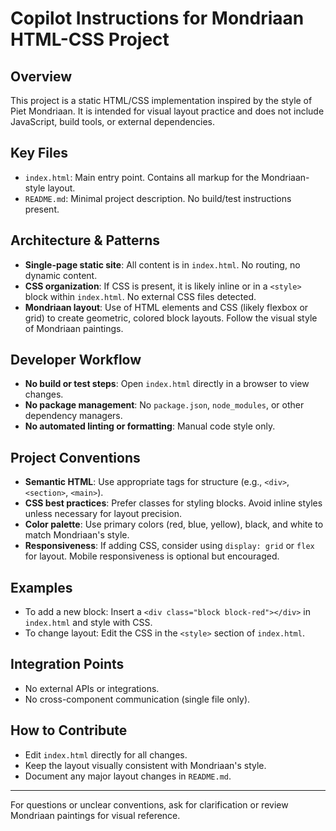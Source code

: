 # Copilot Instructions for Mondriaan HTML-CSS Project

## Overview
This project is a static HTML/CSS implementation inspired by the style of Piet Mondriaan. It is intended for visual layout practice and does not include JavaScript, build tools, or external dependencies.

## Key Files
- `index.html`: Main entry point. Contains all markup for the Mondriaan-style layout.
- `README.md`: Minimal project description. No build/test instructions present.

## Architecture & Patterns
- **Single-page static site**: All content is in `index.html`. No routing, no dynamic content.
- **CSS organization**: If CSS is present, it is likely inline or in a `<style>` block within `index.html`. No external CSS files detected.
- **Mondriaan layout**: Use of HTML elements and CSS (likely flexbox or grid) to create geometric, colored block layouts. Follow the visual style of Mondriaan paintings.

## Developer Workflow
- **No build or test steps**: Open `index.html` directly in a browser to view changes.
- **No package management**: No `package.json`, `node_modules`, or other dependency managers.
- **No automated linting or formatting**: Manual code style only.

## Project Conventions
- **Semantic HTML**: Use appropriate tags for structure (e.g., `<div>`, `<section>`, `<main>`).
- **CSS best practices**: Prefer classes for styling blocks. Avoid inline styles unless necessary for layout precision.
- **Color palette**: Use primary colors (red, blue, yellow), black, and white to match Mondriaan's style.
- **Responsiveness**: If adding CSS, consider using `display: grid` or `flex` for layout. Mobile responsiveness is optional but encouraged.

## Examples
- To add a new block: Insert a `<div class="block block-red"></div>` in `index.html` and style with CSS.
- To change layout: Edit the CSS in the `<style>` section of `index.html`.

## Integration Points
- No external APIs or integrations.
- No cross-component communication (single file only).

## How to Contribute
- Edit `index.html` directly for all changes.
- Keep the layout visually consistent with Mondriaan's style.
- Document any major layout changes in `README.md`.

---
For questions or unclear conventions, ask for clarification or review Mondriaan paintings for visual reference.
